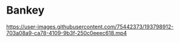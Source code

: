 # Bankey

https://user-images.githubusercontent.com/75442373/193798912-703a08a9-ca78-4109-9b3f-250c0eeec618.mp4

